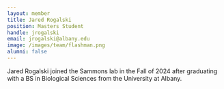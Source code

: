 ```yaml
---
layout: member
title: Jared Rogalski
position: Masters Student
handle: jrogalski
email: jrogalski@albany.edu
image: /images/team/flashman.png
alumni: false
---
```


Jared Rogalski joined the Sammons lab in the Fall of 2024 after graduating with a BS in Biological Sciences from the University at Albany. 
